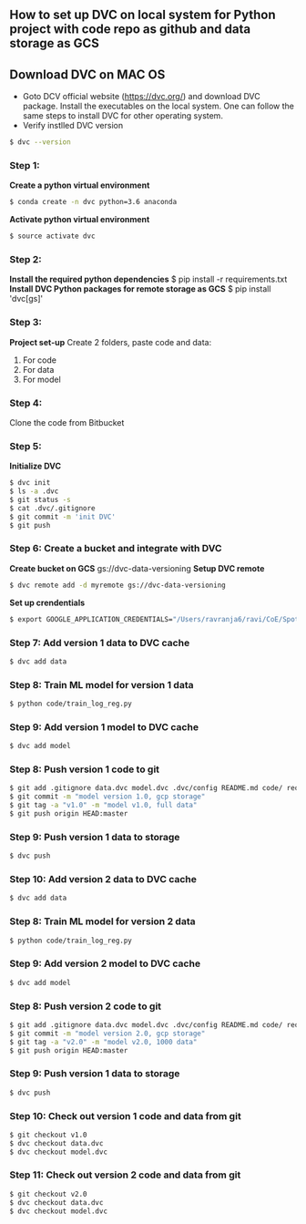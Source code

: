 ## How to set up DVC on local system for Python project with code repo as github and data storage as GCS

## Download DVC on MAC OS
- Goto DCV official website (https://dvc.org/) and download DVC package. Install the executables on the local system. One can follow the same steps to install DVC for other operating system.
- Verify instlled DVC version
```bash
$ dvc --version
```

### Step 1:
**Create a python virtual environment**
``` bash
$ conda create -n dvc python=3.6 anaconda
```
**Activate python virtual environment**
``` bash
$ source activate dvc
```

### Step 2: 
**Install the required python dependencies**
$ pip install -r requirements.txt
**Install DVC Python packages for remote storage as GCS**
$ pip install 'dvc[gs]'

### Step 3:
**Project set-up**
Create 2 folders, paste code and data:
1. For code
2. For data
3. For model

### Step 4:
Clone the code from Bitbucket

### Step 5:
**Initialize DVC**
```bash
$ dvc init
$ ls -a .dvc
$ git status -s
$ cat .dvc/.gitignore
$ git commit -m 'init DVC'
$ git push
```

### Step 6: Create a bucket and integrate with DVC
**Create bucket on GCS**
gs://dvc-data-versioning
**Setup DVC remote**
```bash
$ dvc remote add -d myremote gs://dvc-data-versioning
```
**Set up crendentials**
```bash
$ export GOOGLE_APPLICATION_CREDENTIALS="/Users/ravranja6/ravi/CoE/Spotlight Sessions/DVC/tf_credentials_dev.json"
```

### Step 7: Add version 1 data to DVC cache
```bash
$ dvc add data
```

### Step 8: Train ML model for version 1 data
```bash
$ python code/train_log_reg.py
```
### Step 9: Add version 1 model to DVC cache
```bash
$ dvc add model
```


### Step 8: Push version 1 code to git
```bash
$ git add .gitignore data.dvc model.dvc .dvc/config README.md code/ requirements.txt
$ git commit -m "model version 1.0, gcp storage"
$ git tag -a "v1.0" -m "model v1.0, full data"
$ git push origin HEAD:master
```

### Step 9: Push version 1 data to storage
```bash
$ dvc push
```

### Step 10: Add version 2 data to DVC cache
```bash
$ dvc add data
```

### Step 8: Train ML model for version 2 data
```bash
$ python code/train_log_reg.py
```
### Step 9: Add version 2 model to DVC cache
```bash
$ dvc add model
```


### Step 8: Push version 2 code to git
```bash
$ git add .gitignore data.dvc model.dvc .dvc/config README.md code/ requirements.txt
$ git commit -m "model version 2.0, gcp storage"
$ git tag -a "v2.0" -m "model v2.0, 1000 data"
$ git push origin HEAD:master
```

### Step 9: Push version 1 data to storage
```bash
$ dvc push
```

### Step 10: Check out version 1 code and data from git 
```bash
$ git checkout v1.0
$ dvc checkout data.dvc
$ dvc checkout model.dvc
```

### Step 11: Check out version 2 code and data from git 
```bash
$ git checkout v2.0
$ dvc checkout data.dvc
$ dvc checkout model.dvc
```


